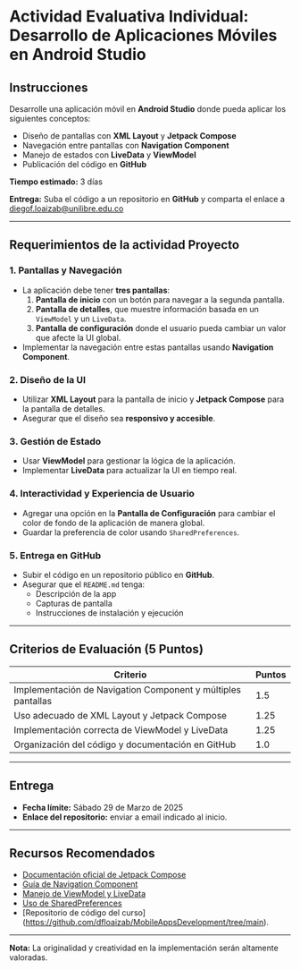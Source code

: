 # Actividad Evaluativa Individual: Desarrollo de Aplicaciones Móviles en Android Studio

## Instrucciones
Desarrolle una aplicación móvil en **Android Studio** donde pueda aplicar los siguientes conceptos:

- Diseño de pantallas con **XML Layout** y **Jetpack Compose**
- Navegación entre pantallas con **Navigation Component**
- Manejo de estados con **LiveData** y **ViewModel**
- Publicación del código en **GitHub**

**Tiempo estimado:** 3 días

**Entrega:** Suba el código a un repositorio en **GitHub** y comparta el enlace a diegof.loaizab@unilibre.edu.co

---

## Requerimientos de la actividad Proyecto

### 1️. **Pantallas y Navegación**
- La aplicación debe tener **tres pantallas**:
  1. **Pantalla de inicio** con un botón para navegar a la segunda pantalla.
  2. **Pantalla de detalles**, que muestre información basada en un `ViewModel` y un `LiveData`.
  3. **Pantalla de configuración** donde el usuario pueda cambiar un valor que afecte la UI global.
- Implementar la navegación entre estas pantallas usando **Navigation Component**.

### 2️. **Diseño de la UI**
- Utilizar **XML Layout** para la pantalla de inicio y **Jetpack Compose** para la pantalla de detalles.
- Asegurar que el diseño sea **responsivo y accesible**.

### 3️. **Gestión de Estado**
- Usar **ViewModel** para gestionar la lógica de la aplicación.
- Implementar **LiveData** para actualizar la UI en tiempo real.

### 4. **Interactividad y Experiencia de Usuario**
- Agregar una opción en la **Pantalla de Configuración** para cambiar el color de fondo de la aplicación de manera global.
- Guardar la preferencia de color usando `SharedPreferences`.

### 5️. **Entrega en GitHub**
- Subir el código en un repositorio público en **GitHub**.
- Asegurar que el `README.md` tenga:
  - Descripción de la app
  - Capturas de pantalla
  - Instrucciones de instalación y ejecución

---

##  Criterios de Evaluación (5 Puntos)
| Criterio | Puntos |
|----------|--------|
| Implementación de Navigation Component y múltiples pantallas | 1.5 |
| Uso adecuado de XML Layout y Jetpack Compose | 1.25 |
| Implementación correcta de ViewModel y LiveData | 1.25 |
| Organización del código y documentación en GitHub | 1.0 |

---

##  Entrega
- **Fecha límite:** Sábado 29 de Marzo de 2025
- **Enlace del repositorio:** enviar a email indicado al inicio.

---

## Recursos Recomendados
- [Documentación oficial de Jetpack Compose](https://developer.android.com/jetpack/compose)
- [Guía de Navigation Component](https://developer.android.com/guide/navigation/navigation-getting-started)
- [Manejo de ViewModel y LiveData](https://developer.android.com/topic/libraries/architecture/viewmodel)
- [Uso de SharedPreferences](https://developer.android.com/training/data-storage/shared-preferences)
- [Repositorio de código del curso] (https://github.com/dfloaizab/MobileAppsDevelopment/tree/main).

---

**Nota:** La originalidad y creatividad en la implementación serán altamente valoradas.
